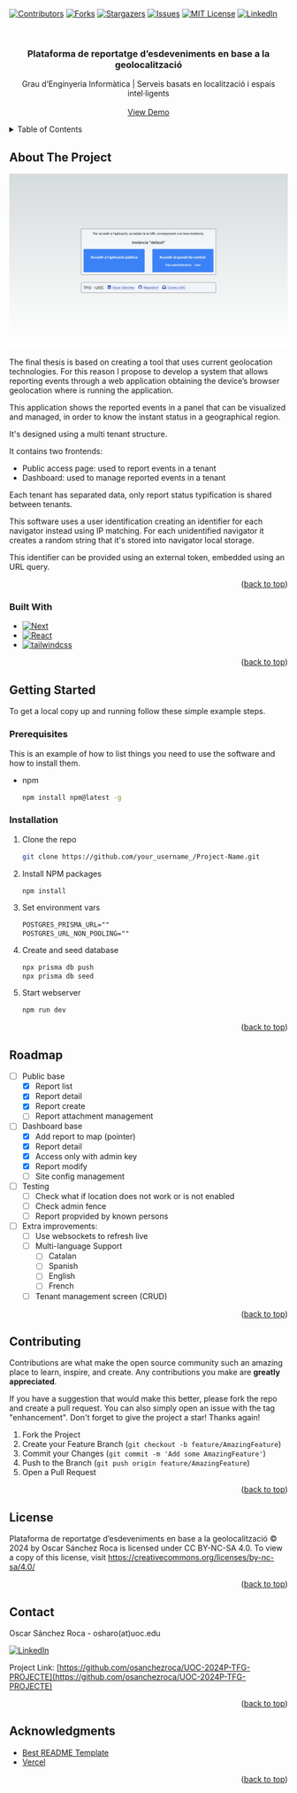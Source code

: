 <!-- Improved compatibility of back to top link: See: https://github.com/othneildrew/Best-README-Template/pull/73 -->
<a name="readme-top"></a>
<!--
*** Thanks for checking out the Best-README-Template. If you have a suggestion
*** that would make this better, please fork the repo and create a pull request
*** or simply open an issue with the tag "enhancement".
*** Don't forget to give the project a star!
*** Thanks again! Now go create something AMAZING! :D
-->



<!-- PROJECT SHIELDS -->
<!--
*** I'm using markdown "reference style" links for readability.
*** Reference links are enclosed in brackets [ ] instead of parentheses ( ).
*** See the bottom of this document for the declaration of the reference variables
*** for contributors-url, forks-url, etc. This is an optional, concise syntax you may use.
*** https://www.markdownguide.org/basic-syntax/#reference-style-links
-->
[![Contributors][contributors-shield]][contributors-url]
[![Forks][forks-shield]][forks-url]
[![Stargazers][stars-shield]][stars-url]
[![Issues][issues-shield]][issues-url]
[![MIT License][license-shield]][license-url]
[![LinkedIn][linkedin-shield]][linkedin-url]



<!-- PROJECT LOGO -->
<br />
<div align="center">

  <h3 align="center">Plataforma de reportatge d’esdeveniments en base a la geolocalització</h3>

  <p align="center">
    Grau d’Enginyeria Informàtica | Serveis basats en localització i espais intel·ligents 
    <br />
    <br />
    <a href="https://uoc-2024-p-tfg-projecte.vercel.app/">View Demo</a>
  </p>
</div>



<!-- TABLE OF CONTENTS -->
<details>
  <summary>Table of Contents</summary>
  <ol>
    <li>
      <a href="#about-the-project">About The Project</a>
      <ul>
        <li><a href="#built-with">Built With</a></li>
      </ul>
    </li>
    <li>
      <a href="#getting-started">Getting Started</a>
      <ul>
        <li><a href="#prerequisites">Prerequisites</a></li>
        <li><a href="#installation">Installation</a></li>
      </ul>
    </li>
    <li><a href="#roadmap">Roadmap</a></li>
    <li><a href="#contributing">Contributing</a></li>
    <li><a href="#license">License</a></li>
    <li><a href="#contact">Contact</a></li>
    <li><a href="#acknowledgments">Acknowledgments</a></li>
  </ol>
</details>



<!-- ABOUT THE PROJECT -->
## About The Project

[![Product Name Screen Shot][product-screenshot]](https://uoc-2024-p-tfg-projecte.vercel.app/)

The final thesis is based on creating a tool that uses current geolocation technologies. For this reason I propose to develop a system that allows reporting events through a web application obtaining the device’s browser geolocation where is running the application.

This application shows the reported events in a panel that can be visualized and managed, in order to know the instant status in a geographical region.

It's designed using a multi tenant structure.

It contains two frontends:
- Public access page: used to report events in a tenant
- Dashboard: used to manage reported events in a tenant

Each tenant has separated data, only report status typification is shared between tenants.

This software uses a user identification creating an identifier for each navigator instead using IP matching. For each unidentified navigator it creates a random string that it's stored into navigator local storage.

This identifier can be provided using an external token, embedded using an URL query.

<p align="right">(<a href="#readme-top">back to top</a>)</p>



### Built With

* [![Next][Next.js]][Next-url]
* [![React][React.js]][React-url]
* [![tailwindcss][tailwindcss]][tailwindcss-url]

<p align="right">(<a href="#readme-top">back to top</a>)</p>



<!-- GETTING STARTED -->
## Getting Started

To get a local copy up and running follow these simple example steps.

### Prerequisites

This is an example of how to list things you need to use the software and how to install them.
* npm
  ```sh
  npm install npm@latest -g
  ```

### Installation

1. Clone the repo
   ```sh
   git clone https://github.com/your_username_/Project-Name.git
   ```
2. Install NPM packages
   ```sh
   npm install
   ```
3. Set environment vars
    ```env
    POSTGRES_PRISMA_URL=""
    POSTGRES_URL_NON_POOLING=""
    ```
4. Create and seed database
    ```
    npx prisma db push
    npx prisma db seed
    ```
5. Start webserver
    ```sh
    npm run dev
    ```

<p align="right">(<a href="#readme-top">back to top</a>)</p>



<!-- ROADMAP -->
## Roadmap
- [ ] Public base
    - [x] Report list
    - [x] Report detail
    - [x] Report create
    - [ ] Report attachment management
- [ ] Dashboard base
    - [x] Add report to map (pointer)
    - [x] Report detail
    - [x] Access only with admin key
    - [x] Report modify
    - [ ] Site config management
- [ ] Testing
    - [ ] Check what if location does not work or is not enabled
    - [ ] Check admin fence
    - [ ] Report propvided by known persons
- [ ] Extra improvements:
    - [ ] Use websockets to refresh live
    - [ ] Multi-language Support
        - [ ] Catalan
        - [ ] Spanish
        - [ ] English
        - [ ] French
    - [ ] Tenant management screen (CRUD)

<p align="right">(<a href="#readme-top">back to top</a>)</p>



<!-- CONTRIBUTING -->
## Contributing

Contributions are what make the open source community such an amazing place to learn, inspire, and create. Any contributions you make are **greatly appreciated**.

If you have a suggestion that would make this better, please fork the repo and create a pull request. You can also simply open an issue with the tag "enhancement".
Don't forget to give the project a star! Thanks again!

1. Fork the Project
2. Create your Feature Branch (`git checkout -b feature/AmazingFeature`)
3. Commit your Changes (`git commit -m 'Add some AmazingFeature'`)
4. Push to the Branch (`git push origin feature/AmazingFeature`)
5. Open a Pull Request

<p align="right">(<a href="#readme-top">back to top</a>)</p>



<!-- LICENSE -->
## License

Plataforma de reportatge d’esdeveniments en base a la geolocalització © 2024 by Oscar Sánchez Roca is licensed under CC BY-NC-SA 4.0. To view a copy of this license, visit https://creativecommons.org/licenses/by-nc-sa/4.0/

<p align="right">(<a href="#readme-top">back to top</a>)</p>



<!-- CONTACT -->
## Contact

Oscar Sánchez Roca - osharo(at)uoc.edu

[![LinkedIn][linkedin-shield]][linkedin-url]

Project Link: [https://github.com/osanchezroca/UOC-2024P-TFG-PROJECTE](https://github.com/osanchezroca/UOC-2024P-TFG-PROJECTE)

<p align="right">(<a href="#readme-top">back to top</a>)</p>


<!-- ACKNOWLEDGMENTS -->
## Acknowledgments

* [Best README Template](https://github.com/othneildrew/Best-README-Template/)
* [Vercel](https://vercel.com/)

<p align="right">(<a href="#readme-top">back to top</a>)</p>

<!-- MARKDOWN LINKS & IMAGES -->
<!-- https://www.markdownguide.org/basic-syntax/#reference-style-links -->
[contributors-shield]: https://img.shields.io/github/contributors/osanchezroca/UOC-2024P-TFG-PROJECTE.svg?style=for-the-badge
[contributors-url]: https://github.com/osanchezroca/UOC-2024P-TFG-PROJECTE/graphs/contributors
[forks-shield]: https://img.shields.io/github/forks/osanchezroca/UOC-2024P-TFG-PROJECTE.svg?style=for-the-badge
[forks-url]: https://github.com/osanchezroca/UOC-2024P-TFG-PROJECTE/network/members
[stars-shield]: https://img.shields.io/github/stars/osanchezroca/UOC-2024P-TFG-PROJECTE.svg?style=for-the-badge
[stars-url]: https://github.com/osanchezroca/UOC-2024P-TFG-PROJECTE/stargazers
[issues-shield]: https://img.shields.io/github/issues/osanchezroca/UOC-2024P-TFG-PROJECTE.svg?style=for-the-badge
[issues-url]: https://github.com/osanchezroca/UOC-2024P-TFG-PROJECTE/issues
[license-shield]: https://img.shields.io/github/license/osanchezroca/UOC-2024P-TFG-PROJECTE.svg?style=for-the-badge
[license-url]: https://github.com/osanchezroca/UOC-2024P-TFG-PROJECTE/blob/master/LICENSE.txt
[linkedin-shield]: https://img.shields.io/badge/-LinkedIn-black.svg?style=for-the-badge&logo=linkedin&colorB=555
[linkedin-url]: https://linkedin.com/in/linkedin_username
[product-screenshot]: images/product-landing-page.png
[Next.js]: https://img.shields.io/badge/next.js-000000?style=for-the-badge&logo=nextdotjs&logoColor=white
[Next-url]: https://nextjs.org/
[tailwindcss]: https://img.shields.io/badge/tailwindcss-0F172A?&logo=tailwindcss 
[tailwindcss-url]: https://tailwindcss.com 
[React.js]: https://img.shields.io/badge/React-20232A?style=for-the-badge&logo=react&logoColor=61DAFB
[React-url]: https://reactjs.org/